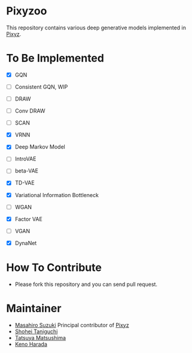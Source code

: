 # Pixyzoo

This repository contains various deep generative models implemented in [Pixyz](https://github.com/masa-su/pixyz).

# To Be Implemented
- [x] GQN
- [ ] Consistent GQN, WIP
- [ ] DRAW
- [ ] Conv DRAW
- [ ] SCAN
- [x] VRNN
- [x] Deep Markov Model
- [ ] IntroVAE
- [ ] beta-VAE
- [x] TD-VAE
- [x] Variational Information Bottleneck
- [ ] WGAN
- [x] Factor VAE
- [ ] VGAN
- [x] DynaNet


# How To Contribute
- Please fork this repository and you can send pull request.

# Maintainer
- [Masahiro Suzuki](https://github.com/masa-su) Principal contributor of [Pixyz](https://github.com/masa-su/pixyz)
- [Shohei Taniguchi](https://github.com/iShohei220)
- [Tatsuya Matsushima](https://github.com/TMats)
- [Keno Harada](https://github.com/kenoharada)
